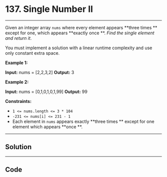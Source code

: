 # 137. Single Number II

---

Given an integer array `nums` where every element appears **three times ** except for one, which appears **exactly once **. _Find the single element and return it_.

You must implement a solution with a linear runtime complexity and use only constant extra space.

 

**Example 1:**


**Input:** nums = [2,2,3,2]
**Output:** 3


**Example 2:**


**Input:** nums = [0,1,0,1,0,1,99]
**Output:** 99


 

**Constraints:**

  * `1 <= nums.length <= 3 * 104`
  * `-231 <= nums[i] <= 231 - 1`
  * Each element in `nums` appears exactly **three times ** except for one element which appears **once **.

---

## Solution



---

## Code
```python


```